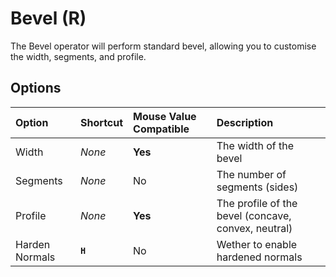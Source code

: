 # Bevel (<span title="Recallable">R</span>)

The Bevel operator will perform standard bevel, allowing you to customise the width, segments, and profile.

## Options

| Option | Shortcut | Mouse Value Compatible | Description |
| :--- | :--- | :--- | :--- |
| Width | _None_ | **Yes** | The width of the bevel |
| Segments | _None_ | No | The number of segments (sides) |
| Profile | _None_ | **Yes** | The profile of the bevel (concave, convex, neutral) |
| Harden Normals | **`H`** | No | Wether to enable hardened normals |